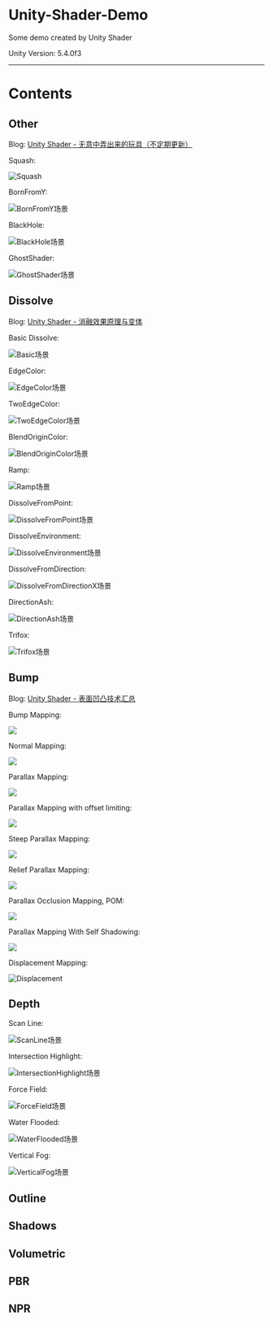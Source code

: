 # Unity-Shader-Demo
Some demo created by Unity Shader

Unity Version: 5.4.0f3

---

# Contents

## Other

Blog: [Unity Shader - 无意中弄出来的玩具（不定期更新）](http://www.jianshu.com/writer#/notebooks/14554929/notes/16541347/preview)

Squash:

![Squash](http://upload-images.jianshu.io/upload_images/1278872-7d4999ed59000b22.gif?imageMogr2/auto-orient/strip)

BornFromY:

![BornFromY场景](http://upload-images.jianshu.io/upload_images/1278872-95deb6c0aee19308.gif?imageMogr2/auto-orient/strip)

BlackHole:

![BlackHole场景](http://upload-images.jianshu.io/upload_images/1278872-04a21714ad978db4.gif?imageMogr2/auto-orient/strip)

GhostShader:

![GhostShader场景](http://upload-images.jianshu.io/upload_images/1278872-7a931b421eb1cbdd.gif?imageMogr2/auto-orient/strip)

## Dissolve

Blog: [Unity Shader - 消融效果原理与变体](http://www.jianshu.com/writer#/notebooks/14554929/notes/15463919/preview)

Basic Dissolve:

![Basic场景](http://upload-images.jianshu.io/upload_images/1278872-439d05e61a27299e.png?imageMogr2/auto-orient/strip%7CimageView2/2/w/1240)

EdgeColor:

![EdgeColor场景](http://upload-images.jianshu.io/upload_images/1278872-f77062e6239e6821.png?imageMogr2/auto-orient/strip%7CimageView2/2/w/1240)

TwoEdgeColor:

![TwoEdgeColor场景](http://upload-images.jianshu.io/upload_images/1278872-af4c45009b702c43.png?imageMogr2/auto-orient/strip%7CimageView2/2/w/1240)

BlendOriginColor:

![BlendOriginColor场景](http://upload-images.jianshu.io/upload_images/1278872-7c0cb0798a802ab8.png?imageMogr2/auto-orient/strip%7CimageView2/2/w/1240)

Ramp:

![Ramp场景](http://upload-images.jianshu.io/upload_images/1278872-87afb2123581f284.png?imageMogr2/auto-orient/strip%7CimageView2/2/w/1240)

DissolveFromPoint:

![DissolveFromPoint场景](http://upload-images.jianshu.io/upload_images/1278872-ab45be0e734ad50d.gif?imageMogr2/auto-orient/strip)

DissolveEnvironment:

![DissolveEnvironment场景](http://upload-images.jianshu.io/upload_images/1278872-5988620c15aafcc4.gif?imageMogr2/auto-orient/strip)

DissolveFromDirection:

![DissolveFromDirectionX场景](http://upload-images.jianshu.io/upload_images/1278872-a9316e8d17528ad7.gif?imageMogr2/auto-orient/strip)

DirectionAsh:

![DirectionAsh场景](http://upload-images.jianshu.io/upload_images/1278872-b0f841052d6b021c.gif?imageMogr2/auto-orient/strip)

Trifox:

![Trifox场景](http://upload-images.jianshu.io/upload_images/1278872-545861d291425e07.gif?imageMogr2/auto-orient/strip)

## Bump

Blog: [Unity Shader - 表面凹凸技术汇总](http://www.jianshu.com/writer#/notebooks/14554929/notes/12209039/preview)

Bump Mapping: 

![](http://upload-images.jianshu.io/upload_images/1278872-bd591e4141c2df87.png?imageMogr2/auto-orient/strip%7CimageView2/2/w/1240)

Normal Mapping:

![](http://upload-images.jianshu.io/upload_images/1278872-69d3c736e4c17652.png?imageMogr2/auto-orient/strip%7CimageView2/2/w/1240)

Parallax Mapping:

![](http://upload-images.jianshu.io/upload_images/1278872-4c31f7c59d18619e.png?imageMogr2/auto-orient/strip%7CimageView2/2/w/1240)

Parallax Mapping with offset limiting:

![](http://upload-images.jianshu.io/upload_images/1278872-229dace8be8e0ab3.png?imageMogr2/auto-orient/strip%7CimageView2/2/w/1240)

Steep Parallax Mapping:

![](http://upload-images.jianshu.io/upload_images/1278872-75288589a1a497b0.png?imageMogr2/auto-orient/strip%7CimageView2/2/w/1240)

Relief Parallax Mapping:

![](http://upload-images.jianshu.io/upload_images/1278872-fec60e1fc23a7ea9.png?imageMogr2/auto-orient/strip%7CimageView2/2/w/1240)

Parallax Occlusion Mapping, POM:

![](http://upload-images.jianshu.io/upload_images/1278872-94ceb16ac7a9f26a.png?imageMogr2/auto-orient/strip%7CimageView2/2/w/1240)

Parallax Mapping With Self Shadowing:

![](http://upload-images.jianshu.io/upload_images/1278872-4cf8d28db257d40d.png?imageMogr2/auto-orient/strip%7CimageView2/2/w/1240)

Displacement Mapping:

![Displacement](http://upload-images.jianshu.io/upload_images/1278872-f4937c6260a70eb8.png?imageMogr2/auto-orient/strip%7CimageView2/2/w/1240)

## Depth

Scan Line:

![ScanLine场景](http://upload-images.jianshu.io/upload_images/1278872-08f4c6582067bd57.gif?imageMogr2/auto-orient/strip)

Intersection Highlight:

![IntersectionHighlight场景](http://upload-images.jianshu.io/upload_images/1278872-9ec5d200a5af38f6.png?imageMogr2/auto-orient/strip%7CimageView2/2/w/1240)

Force Field:

![ForceField场景](http://upload-images.jianshu.io/upload_images/1278872-a918b5984febe871.png?imageMogr2/auto-orient/strip%7CimageView2/2/w/1240)

Water Flooded:

![WaterFlooded场景](http://upload-images.jianshu.io/upload_images/1278872-52b6016e80bcba49.png?imageMogr2/auto-orient/strip%7CimageView2/2/w/1240)

Vertical Fog:

![VerticalFog场景](http://upload-images.jianshu.io/upload_images/1278872-e3b89eebee867bce.png?imageMogr2/auto-orient/strip%7CimageView2/2/w/1240)

## Outline

## Shadows

## Volumetric

## PBR

## NPR





